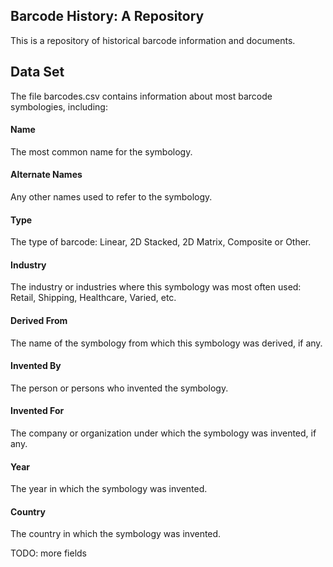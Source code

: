 ## Barcode History: A Repository

This is a repository of historical barcode information and documents.

## Data Set

The file barcodes.csv contains information about most barcode symbologies, including:

#### Name

The most common name for the symbology.

#### Alternate Names

Any other names used to refer to the symbology.

#### Type

The type of barcode: Linear, 2D Stacked, 2D Matrix, Composite or Other.

#### Industry

The industry or industries where this symbology was most often used: Retail, Shipping, Healthcare, Varied, etc.

#### Derived From

The name of the symbology from which this symbology was derived, if any.

#### Invented By

The person or persons who invented the symbology.

#### Invented For

The company or organization under which the symbology was invented, if any.

#### Year

The year in which the symbology was invented.

#### Country

The country in which the symbology was invented.

TODO: more fields
